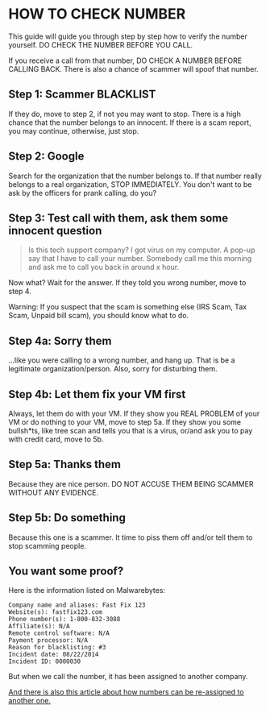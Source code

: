 # HOW TO CHECK NUMBER
This guide will guide you through step by step how to verify the number yourself. DO CHECK THE NUMBER BEFORE YOU CALL.

If you receive a call from that number, DO CHECK A NUMBER BEFORE CALLING BACK. There is also a chance of scammer will spoof that number.

## Step 1: Scammer BLACKLIST
If they do, move to step 2, if not you may want to stop. There is a high chance that the number belongs to an innocent. If there is a scam report, you may continue, otherwise, just stop.

## Step 2: Google
Search for the organization that the number belongs to. If that number really belongs to a real organization, STOP IMMEDIATELY. You don't want to be ask by the officers for prank calling, do you?



## Step 3: Test call with them, ask them some innocent question
> Is this tech support company?
> I got virus on my computer.
> A pop-up say that I have to call your number.
> Somebody call me this morning and ask me to call you back in around x hour.

Now what? Wait for the answer. If they told you wrong number, move to step 4.

Warning: If you suspect that the scam is something else (IRS Scam, Tax Scam, Unpaid bill scam), you should know what to do.

## Step 4a: Sorry them
...like you were calling to a wrong number, and hang up. That is be a legitimate organization/person. Also, sorry for disturbing them.

## Step 4b: Let them fix your VM first
Always, let them do with your VM. If they show you REAL PROBLEM of your VM or do nothing to your VM, move to step 5a. If they show you some bullsh*ts, like tree scan and tells you that is a virus, or/and ask you to pay with credit card, move to 5b.

## Step 5a: Thanks them
Because they are nice person. DO NOT ACCUSE THEM BEING SCAMMER WITHOUT ANY EVIDENCE.

## Step 5b: Do something
Because this one is a scammer. It time to piss them off and/or tell them to stop scamming people.

## You want some proof?
Here is the information listed on Malwarebytes:
```
Company name and aliases: Fast Fix 123
Website(s): fastfix123.com
Phone number(s): 1-800-832-3088
Affiliate(s): N/A
Remote control software: N/A
Payment processor: N/A
Reason for blacklisting: #3
Incident date: 08/22/2014
Incident ID: 0000030
```
But when we call the number, it has been assigned to another company.

[And there is also this article about how numbers can be re-assigned to another one.](http://www.donotcallprotection.com/blog/reassigned-numbers-right-party-verification-tcpa)
